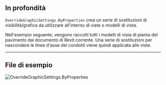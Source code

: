 ## In profondità
`OverrideGraphicSettings.ByProperties` crea un serie di sostituzioni di visibilità/grafica da utilizzare all'interno di viste o modelli di vista.

Nell'esempio seguente, vengono raccolti tutti i modelli di vista di pianta del pavimento dal documento di Revit corrente. Una serie di sostituzioni per nascondere le linee d'asse dei condotti viene quindi applicata alle viste.
___
## File di esempio

![OverrideGraphicSettings.ByProperties](./Revit.Filter.OverrideGraphicSettings.ByProperties_img.jpg)
